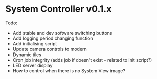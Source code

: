 # System Controller v0.1.x

Todo:
- Add stable and dev software switching buttons
- Add logging period changing function
- Add initialising script
- Update camera controls to modern
- Dynamic tiles
- Cron job integrity (adds job if doesn't exist - related to init script?)
- LED server display
- How to control when there is no System View image?